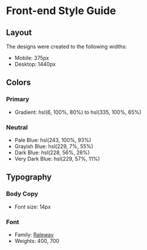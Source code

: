# Front-end Style Guide

## Layout

The designs were created to the following widths:

- Mobile: 375px
- Desktop: 1440px

## Colors

### Primary

- Gradient: hsl(6, 100%, 80%) to hsl(335, 100%, 65%)

### Neutral

- Pale Blue: hsl(243, 100%, 93%) <!--USADA-->
- Grayish Blue: hsl(229, 7%, 55%) <!--USADA-->
- Dark Blue: hsl(228, 56%, 26%) <!-- USADA -->
- Very Dark Blue: hsl(229, 57%, 11%) <!-- USADA -->

## Typography

### Body Copy

- Font size: 14px

### Font

- Family: [Raleway](https://fonts.google.com/specimen/Raleway)
- Weights: 400, 700
